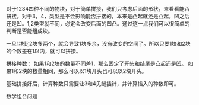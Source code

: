 
对于1234四种不同的物块，对于简单拼接，我们只考虑后面的形状，来看看能否拼接。对于3，4，类型是不会影响能否拼接的，本来是凸起就还是凸起，凹之后还是凹。1,2类型就不同，必定会改变后面的凹凸。通过这一点我们可以很简单的判断是否能组成块。

一旦1块比2块多两个，就会导致1块多余，没有改变的空间了。所以只要1块和2块的个数差在1以内，就可以拼接。

拼接种数：
如果1和2块的数量不同差1，那么固定了开头和结尾是凸起还是凹。
如果1和2块的数量相同，那么可以以1块开头也可以以2块开头。

基础拼接好后，计算种数只需要让3和4见缝插针，并计算插入的种数即可。

数学组合问题

